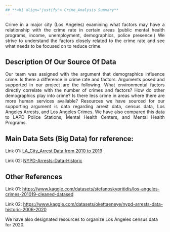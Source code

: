 ```yaml
---
## **<h1 align="justify"> Crime_Analysis Summary**
---
```


<p align="justify"> Crime in a major city (Los Angeles) examining what factors may have a relationship with the crime rate in certain areas (public mental health programs, income, unemployment, demographics, police presence.) We strive to understand the factors closely related to the crime rate and see what needs to be focused on to reduce crime. <p>

## Description Of Our Source Of Data 
<p align="justify"> Our team was assigned with the argument that demographics influence crime. Is there a difference in crime rate and factors.
Arguments posed and supported in our project are the following. What environmental factors directly correlate with the number of crimes and factors? How do other demographics play into crime? Is there less crime in areas where there are more human services available?
Resources we have sourced for our supporting argument is data regarding arrest data, census data, Los Angeles Arrests, and Los Angeles Crimes. We have also compared this data to LAPD Police Stations, Mental Health Centers, and Mental Health Programs. <p>



## Main Data Sets (Big Data) for reference:

Link 01: [LA_City_Arrest Data from 2010 to 2019](https://data.lacity.org/Public-Safety/Arrest-Data-from-2010-to-2019/yru6-6re4)

Link 02: [NYPD-Arrests-Data-Historic](https://data.cityofnewyork.us/Public-Safety/NYPD-Arrests-Data-Historic-/8h9b-rp9u)

## Other References

Link 01: https://www.kaggle.com/datasets/stefanoskypritidis/los-angeles-crimes-201019-cleaned-datased

Link 02: https://www.kaggle.com/datasets/okettaeneye/nypd-arrests-data-historic-2006-2020

We have also designated resources to organize Los Angeles census data for 2020.
